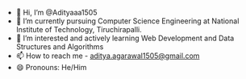 - 👋 Hi, I’m @Adityaaa1505
- 🌱 I’m currently pursuing Computer Science Engineering at National Institute of Technology, Tiruchirapalli.
- 👀 I’m interested and actively learning Web Development and Data Structures and Algorithms
- 📫 How to reach me - aditya.agarawal1505@gmail.com
- 😄 Pronouns: He/Him

<!---
Adityaaa1505/Adityaaa1505 is a ✨ special ✨ repository because its `README.md` (this file) appears on your GitHub profile.
You can click the Preview link to take a look at your changes.
--->
